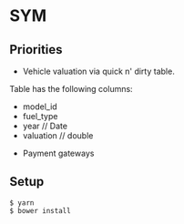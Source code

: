 # SYM

## Priorities

* Vehicle valuation via quick n' dirty table.

Table has the following columns:
- model_id
- fuel_type
- year          // Date
- valuation     // double

* Payment gateways

## Setup

```
$ yarn
$ bower install
```
